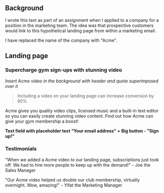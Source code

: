 ## Background

I wrote this text as part of an assignment when I applied to a company for a position in the marketing team. The idea was that prospective customers would link to this hypothetical landing page from within a marketing email.

I have replaced the name of the company with "Acme".  

## Landing page

### Supercharge gym sign-ups with stunning video

*Insert Acme video in the background with header and quote superimposed over it*

> Including a video on your landing page can increase conversion by 80%

Acme gives you quality video clips, licensed music and a built-in text editor so you can easily create stunning video content. Find out how Acme can give your gym membership a boost!

**Text field with placeholder text "Your email address" + Big button - "Sign up!"**

### Testimonials

"When we added a Acme video to our landing page, subscriptions just took off. We had to hire more people to keep up with the demand!" - Joe the Sales Manager

"Our Acme video helped us double our club membership, virtually overnight. Wow, amazing!" - Yifat the Marketing Manager
